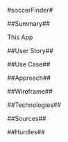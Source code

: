 #soccerFinder#

##Summary##

This App

##User Story##

##Use Case##

##Approach##

##Wireframe##

##Technologies##

##Sources##

##Hurdles##

